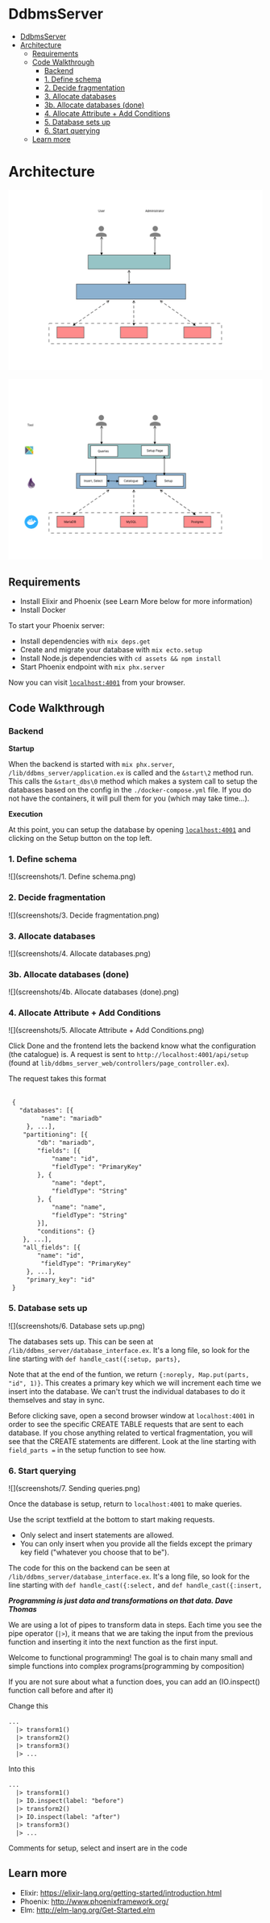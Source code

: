 # DdbmsServer

- [DdbmsServer](#ddbmsserver)
- [Architecture](#architecture)
  - [Requirements](#requirements)
  - [Code Walkthrough](#code-walkthrough)
    - [Backend](#backend)
    - [1. Define schema](#1-define-schema)
    - [2. Decide fragmentation](#2-decide-fragmentation)
    - [3. Allocate databases](#3-allocate-databases)
    - [3b. Allocate databases (done)](#3b-allocate-databases-done)
    - [4. Allocate Attribute + Add Conditions](#4-allocate-attribute--add-conditions)
    - [5. Database sets up](#5-database-sets-up)
    - [6. Start querying](#6-start-querying)
  - [Learn more](#learn-more)

# Architecture
 ![](screenshots/ArchSimple.png)


![](screenshots/ArchDense.png)



## Requirements
  * Install Elixir and Phoenix (see Learn More below for more information)
  * Install Docker

To start your Phoenix server:

  * Install dependencies with `mix deps.get`
  * Create and migrate your database with `mix ecto.setup`
  * Install Node.js dependencies with `cd assets && npm install`
  * Start Phoenix endpoint with `mix phx.server`

Now you can visit [`localhost:4001`](http://localhost:4001) from your browser.

## Code Walkthrough

### Backend

**Startup**

When the backend is started with `mix phx.server`,  `/lib/ddbms_server/application.ex` is called and the `&start\2` method run. This calls the `&start_dbs\0` method which makes a system call to setup the databases based on the config in the `./docker-compose.yml` file. If you do not have the containers, it will pull them for you (which may take time...).

**Execution**


At this point, you can setup the database by opening [`localhost:4001`](http://localhost:4001) and clicking on the Setup button on the top left.

### 1. Define schema
![](screenshots/1. Define schema.png)

### 2. Decide fragmentation
![](screenshots/3. Decide fragmentation.png)

### 3. Allocate databases
![](screenshots/4. Allocate databases.png)

### 3b. Allocate databases (done)
![](screenshots/4b. Allocate databases (done).png)


### 4. Allocate Attribute + Add Conditions

![](screenshots/5. Allocate Attribute + Add Conditions.png)

Click Done and the frontend lets the backend know what the configuration (the catalogue) is. A request is sent to `http://localhost:4001/api/setup` (found at `lib/ddbms_server_web/controllers/page_controller.ex`).

The request takes this format

```

 {
   "databases": [{
         "name": "mariadb"
     }, ...],
    "partitioning": [{
        "db": "mariadb",
        "fields": [{
            "name": "id",
            "fieldType": "PrimaryKey"
        }, {
            "name": "dept",
            "fieldType": "String"
        }, {
            "name": "name",
            "fieldType": "String"
        }],
        "conditions": {}
    }, ...],
    "all_fields": [{
        "name": "id",
         "fieldType": "PrimaryKey"
     }, ...],
     "primary_key": "id"
 }
```

### 5. Database sets up
![](screenshots/6. Database sets up.png)

The databases sets up. This can be seen at `/lib/ddbms_server/database_interface.ex`. It's a long file, so look for the line starting with `def handle_cast({:setup, parts},`

Note that at the end of the funtion, we return `{:noreply, Map.put(parts, "id", 1)}`. This creates a primary key which we will increment each time we insert into the database. We can't trust the individual databases to do it themselves and stay in sync.

Before clicking save, open a second browser window at `localhost:4001` in order to see the specific CREATE TABLE requests that are sent to each database. If you chose anything related to vertical fragmentation, you will see that the CREATE statements are different. Look at the line starting with `field_parts =` in the setup function to see how.


### 6. Start querying
![](screenshots/7. Sending queries.png)

Once the database is setup, return to `localhost:4001` to make queries.

Use the script textfield at the bottom to start making requests. 

* Only select and insert statements are allowed. 
* You can only insert when you provide all the fields except the primary key field ("whatever you choose that to be"). 

The code for this on the backend can be seen at `/lib/ddbms_server/database_interface.ex`.
It's a long file, so look for the line starting with `def handle_cast({:select,` and `def handle_cast({:insert,`

***Programming is just data and transformations on that data. Dave Thomas***

We are using a lot of pipes to transform data in steps. 
Each time you see the pipe operator (`|>`), it means that we are taking the input from the previous function and inserting it into the next function as the first input. 

Welcome to functional programming! The goal is to chain many small and simple functions into complex programs(programming by composition)

If you are not sure about what a function does, you can add an (IO.inspect() function call before and after it)

Change this

```
...
  |> transform1()
  |> transform2()
  |> transform3()
  |> ...
```

Into this

```
...
  |> transform1()
  |> IO.inspect(label: "before")
  |> transform2()
  |> IO.inspect(label: "after")
  |> transform3()
  |> ...
```

Comments for setup, select and insert are in the code

## Learn more

  * Elixir: https://elixir-lang.org/getting-started/introduction.html
  * Phoenix: http://www.phoenixframework.org/
  * Elm: http://elm-lang.org/Get-Started.elm


